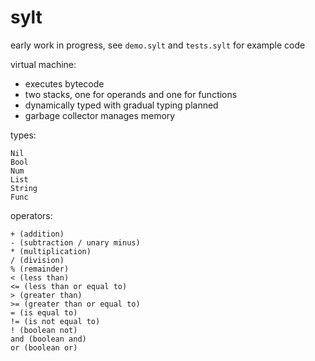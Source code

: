 # sylt

early work in progress, see `demo.sylt` and `tests.sylt` for example code

virtual machine:
- executes bytecode
- two stacks, one for operands and one for functions
- dynamically typed with gradual typing planned
- garbage collector manages memory

types:
```
Nil
Bool
Num
List
String
Func
```

operators:
```
+ (addition)
- (subtraction / unary minus)
* (multiplication)
/ (division)
% (remainder)
< (less than)
<= (less than or equal to)
> (greater than)
>= (greater than or equal to)
= (is equal to)
!= (is not equal to)
! (boolean not)
and (boolean and)
or (boolean or)
```


